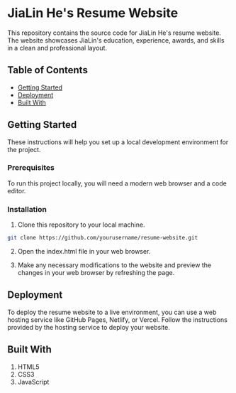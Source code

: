 # JiaLin He's Resume Website

This repository contains the source code for JiaLin He's resume website. The website showcases JiaLin's education, experience, awards, and skills in a clean and professional layout.

## Table of Contents

- [Getting Started](#getting-started)
- [Deployment](#deployment)
- [Built With](#built-with)

## Getting Started

These instructions will help you set up a local development environment for the project.

### Prerequisites

To run this project locally, you will need a modern web browser and a code editor.

### Installation

1. Clone this repository to your local machine.

```bash
git clone https://github.com/yourusername/resume-website.git
```

2. Open the index.html file in your web browser.

3. Make any necessary modifications to the website and preview the changes in your web browser by refreshing the page.

## Deployment

To deploy the resume website to a live environment, you can use a web hosting service like GitHub Pages, Netlify, or Vercel. Follow the instructions provided by the hosting service to deploy your website.

## Built With

1. HTML5
2. CSS3
3. JavaScript